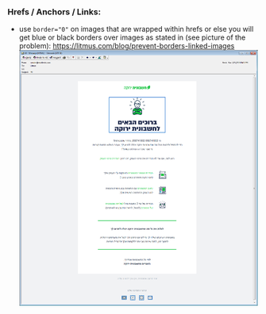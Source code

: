 ### Hrefs / Anchors / Links:
- use `border="0"` on images that are wrapped within hrefs or else you will get blue or black borders over images as stated in (see picture of the problem): https://litmus.com/blog/prevent-borders-linked-images
![Image](../../images/guide/anchors/blue-border-old2000.png)